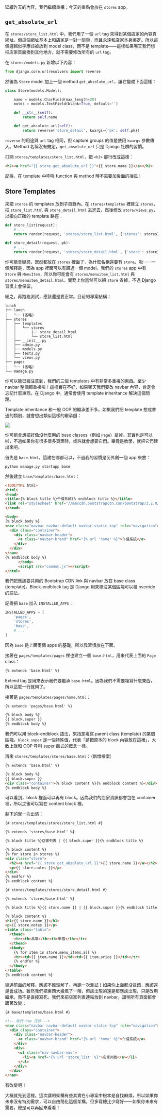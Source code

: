 延續昨天的內容，我們繼續重構；今天的重點會放在 `stores` app。

## `get_absolute_url`

在 `stores/store_list.html` 中，我們用了一個 `url` tag 來得到某個店家的內容頁網址。但這個網址基本上和店家是一對一關聯，而且永遠和店家本身綁定。所以這個邏輯似乎應該被放到 model class，而不是 template——這樣如果哪天我們想把店家頁面換到其他地方，就不需要修改所有的 `url` tag。

在 `stores/models.py` 新增以下內容：

```python
from django.core.urlresolvers import reverse
```

然後為 `Store` model 加上一個 method `get_absolute_url`，讓它變成下面這樣：

```python
class Store(models.Model):

    name = models.CharField(max_length=20)
    notes = models.TextField(blank=True, default='')

    def __str__(self):
        return self.name

    def get_absolute_url(self):
        return reverse('store_detail', kwargs={'pk': self.pk})
```

`reverse` 的用途與 `url` tag 相同，但 capture groups 的值是使用 `kwargs` 參數傳入。Method 名稱沒有規定，`get_absolute_url` 只是 Django 社群的習慣。

打開 `stores/templates/store_list.html`，把 `<h2>` 那行改成這樣：

```html
<h2><a href="{{ store.get_absolute_url }}">{{ store.name }}</a></h2>
```

記得，在 template 中呼叫 function 與 method 時不需要加後面的括弧！

## Store Templates

來把 `stores` 的 templates 放到子目錄內。在 `stores/templates` 裡建立 `stores`，把 `store_list.html` 與 `store_detail.html` 丟進去，然後修改 `store/views.py`，以指向正確的 template 路徑：

```python
def store_list(request):
    # ...
    return render(request, 'stores/store_list.html', {'stores': stores})

def store_detail(request, pk):
    # ...
    return render(request, 'stores/store_detail.html', {'store': store})
```

你可能會疑惑，既然都放在 `stores` 裡面了，為什麼名稱還要有 `store`。呃⋯⋯一個解釋是，因為 app 裡面可以有超過一個 model。我們的 `stores` app 中有 `Store` 與 `MenuItem`，所以你可能會有 `stores/menuitem_list.html` 與 `stores/menuitem_detail.html`。實務上你當然可以把 `store` 省掉，不過 Django 習慣上會保留。

總之，再跑跑測試，應該還是要正常。目前的專案結構：

```
lunch
├── lunch
│   └── (省略)
├── stores
│   ├── templates
│   │   └── stores
│   │       ├── store_detail.html
│   │       └── store_list.html
│   ├── __init__.py
│   ├── admin.py
│   ├── models.py
│   ├── tests.py
│   └── views.py
├── pages
│   └── (省略)
└── manage.py
```

你可以能已經注意到，我們的三個 templates 中有非常多重複的東西。至少 navbar 整個都重複啦！這樣實在不好，如果哪天我們要改 navbar 內容，肯定會忘記什麼東西。在 Django 中，通常會使用 template inheritance 解決這個問題。

Template inheritance 和一般 OOP 的繼承差不多。如果我們把 template 想成普通的類別，就會想出類似這樣的繼承鏈：

![](assets/template_inheritance.png)

你可能會想把好像沒什麼用的 base classes（例如 `Page`）拿掉。其實也是可以啦，不過如果你有很多很多頁面時，或許就會想要它們。畢竟是教學，就把它們建出來吧。

首先是 `base.html`。這建在哪都可以，不過我的習慣是另外創一個 app 來放：

```
python manage.py startapp base
```

然後建立 `base/templates/base.html`：

```html
<!DOCTYPE html>
<html>
<head>
<title>{% block title %}午餐系統{% endblock title %}</title>
<link rel="stylesheet" href="//maxcdn.bootstrapcdn.com/bootstrap/3.2.0/css/bootstrap.min.css">
</head>

<body>
{% block body %}
<nav class="navbar navbar-default navbar-static-top" role="navigation">
  <div class="container">
    <div class="navbar-header">
      <a class="navbar-brand" href="{% url 'home' %}">午餐系統</a>
    </div>
  </div>
</nav>
{% endblock body %}
      </body>
      <script src="common.js"></script>
</html>
```

我們把應該要共用的 Bootstrap CDN link 與 navbar 放在 base class (template)。Block-endblock tag 是 Django 用來標注某個區塊可以被 override 的語法。

記得把 `base` 加入 `INSTALLED_APPS`：

```python
INSTALLED_APPS = [
    'pages',
    'stores',
    'base',
    # ...
]
```

因為 `base` 是上面兩個 apps 的基礎，所以我習慣放在下面。

接著在 `pages/templates/pages` 裡也建立一個 `base.html`，用來代表上面的 `Page` class：

```html
{% extends 'base.html' %}
```

Extend tag 是用來表示我們要繼承 `base.html`。因為我們不需要複寫什麼東西，所以這麼一行就夠了。

接著是 `pages/templates/pages/home.html`：

```html
{% extends 'pages/base.html' %}

{% block body %}
{{ block.super }}
{% endblock body %}
```

我們可以用 block-endblock 語法，來指定複寫 parent class (template) 的某個區塊。`block.super` 是一個特殊值，代表「請把原本的 block 內容放在這裡」，大致上就和 OOP 呼叫 super 函式的概念一樣。

再來 `stores/templates/stores/base.html`：（新增檔案）

```html
{% extends 'base.html' %}

{% block body %}
{{ block.super }}
<div class="container">{% block content %}{% endblock content %}</div>
{% endblock body %}
```

可以看到，block 裡面可以再有 block。因為我們的店家資訊都會包在 container 裡，所以之後可以寫在 content block 裡。

剩下的就一次出清：

```html
{# stores/templates/stores/store_list.html #}

{% extends 'stores/base.html' %}

{% block title %}店家列表 | {{ block.super }}{% endblock title %}

{% block content %}
{% for store in stores %}
<div class="store">
  <h2><a href="{{ store.get_absolute_url }}">{{ store.name }}</a></h2>
  <p>{{ store.notes }}</p>
</div>
{% endfor %}
{% endblock content %}
```

```html
{# stores/templates/stores/store_detail.html #}

{% extends 'stores/base.html' %}

{% block title %}{{ store.name }} | {{ block.super }}{% endblock title %}

{% block content %}
<h1>{{ store.name }}</h1>
<p>{{ store.notes }}</p>
<table class="table">
  <thead>
    <tr><th>品項</th><th>單價</th></tr>
  </thead>
  <tbody>
    {% for item in store.menu_items.all %}
    <tr><td>{{ item.name }}</td><td>{{ item.price }}</td></tr>
    {% endfor %}
  </tbody>
</table>
{% endblock content %}
```

經過前面的解釋，應該不難理解了。再跑一次測試！如果你上面都沒做錯，應該還是會成功。雖然我們把東西大搬風了一陣，但該出現的還是都應該出現，只是改用繼承，而不是直接寫死。我們來把店家列表連結放到 navbar，證明所有頁面都會跟著改變：

```html
{# base/templates/base.html #}

<!-- 取代 nav 元件 -->
<nav class="navbar navbar-default navbar-static-top" role="navigation">
  <div class="container">
    <div class="navbar-header">
      <a class="navbar-brand" href="{% url 'home' %}">午餐系統</a>
    </div>
    <div>
      <ul class="nav navbar-nav">
        <li><a href="{% url 'store_list' %}">店家列表</a></li>
      </ul>
    </div>
  </div>
</nav>
```

有改變吧！

大概就先到這裡。這次講的架構有些其實在小專案中根本是自找麻煩，所以如果你未來沒有特別需求，可以自由簡化這個架構。但多寫總比少寫好——如果你未來有需要，總是可以再回來看看！
